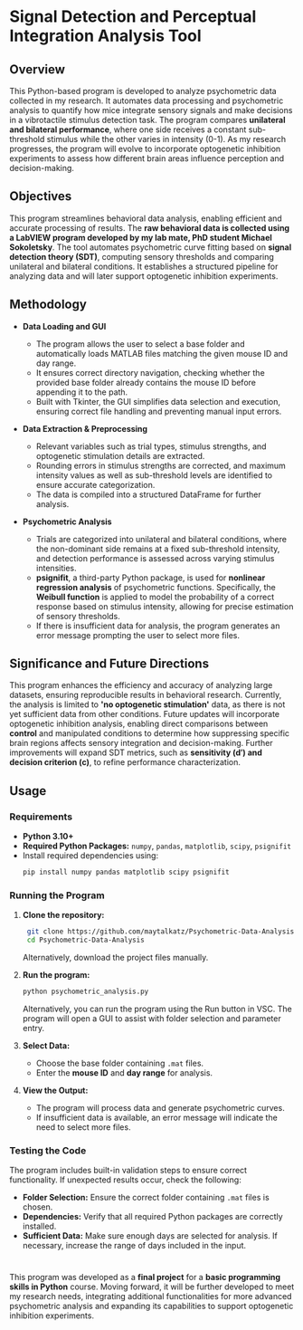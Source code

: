 # Signal Detection and Perceptual Integration Analysis Tool

## Overview
This Python-based program is developed to analyze psychometric data collected in my research. It automates data processing and psychometric analysis to quantify how mice integrate sensory signals and make decisions in a vibrotactile stimulus detection task. The program compares **unilateral and bilateral performance**, where one side receives a constant sub-threshold stimulus while the other varies in intensity (0-1). As my research progresses, the program will evolve to incorporate optogenetic inhibition experiments to assess how different brain areas influence perception and decision-making.

## Objectives
This program streamlines behavioral data analysis, enabling efficient and accurate processing of results. The **raw behavioral data is collected using a LabVIEW program developed by my lab mate, PhD student Michael Sokoletsky**. The tool automates psychometric curve fitting based on **signal detection theory (SDT)**, computing sensory thresholds and comparing unilateral and bilateral conditions. It establishes a structured pipeline for analyzing data and will later support optogenetic inhibition experiments.

## Methodology

- **Data Loading and GUI**
  - The program allows the user to select a base folder and automatically loads MATLAB files matching the given mouse ID and day range.
  - It ensures correct directory navigation, checking whether the provided base folder already contains the mouse ID before appending it to the path.
  - Built with Tkinter, the GUI simplifies data selection and execution, ensuring correct file handling and preventing manual input errors.

- **Data Extraction & Preprocessing**
  - Relevant variables such as trial types, stimulus strengths, and optogenetic stimulation details are extracted.
  - Rounding errors in stimulus strengths are corrected, and maximum intensity values as well as sub-threshold levels are identified to ensure accurate categorization.
  - The data is compiled into a structured DataFrame for further analysis.

- **Psychometric Analysis**
  - Trials are categorized into unilateral and bilateral conditions, where the non-dominant side remains at a fixed sub-threshold intensity, and detection performance is assessed across varying stimulus intensities.
  - **psignifit**, a third-party Python package, is used for **nonlinear regression analysis** of psychometric functions. Specifically, the **Weibull function** is applied to model the probability of a correct response based on stimulus intensity, allowing for precise estimation of sensory thresholds.
  - If there is insufficient data for analysis, the program generates an error message prompting the user to select more files.

## Significance and Future Directions
This program enhances the efficiency and accuracy of analyzing large datasets, ensuring reproducible results in behavioral research. Currently, the analysis is limited to **'no optogenetic stimulation'** data, as there is not yet sufficient data from other conditions. Future updates will incorporate optogenetic inhibition analysis, enabling direct comparisons between **control** and manipulated conditions to determine how suppressing specific brain regions affects sensory integration and decision-making. Further improvements will expand SDT metrics, such as **sensitivity (d′) and decision criterion (c)**, to refine performance characterization.


## Usage
### Requirements
- **Python 3.10+**
- **Required Python Packages:** `numpy`, `pandas`, `matplotlib`, `scipy`, `psignifit`
- Install required dependencies using:
  ```bash
  pip install numpy pandas matplotlib scipy psignifit
  ```

### Running the Program
1. **Clone the repository:**
   ```bash
    git clone https://github.com/maytalkatz/Psychometric-Data-Analysis.git
    cd Psychometric-Data-Analysis

   ```
   Alternatively, download the project files manually.

2. **Run the program:**
   ```bash
   python psychometric_analysis.py
   ```
   Alternatively, you can run the program using the Run button in VSC. The program will open a GUI to assist with folder selection and parameter entry.

3. **Select Data:**
   - Choose the base folder containing `.mat` files.
   - Enter the **mouse ID** and **day range** for analysis.

4. **View the Output:**
   - The program will process data and generate psychometric curves.
   - If insufficient data is available, an error message will indicate the need to select more files.

### Testing the Code
The program includes built-in validation steps to ensure correct functionality. If unexpected results occur, check the following:
- **Folder Selection:** Ensure the correct folder containing `.mat` files is chosen.
- **Dependencies:** Verify that all required Python packages are correctly installed.
- **Sufficient Data:** Make sure enough days are selected for analysis. If necessary, increase the range of days included in the input.


#
This program was developed as a **final project** for a **basic programming skills in Python** course. Moving forward, it will be further developed to meet my research needs, integrating additional functionalities for more advanced psychometric analysis and expanding its capabilities to support optogenetic inhibition experiments.

